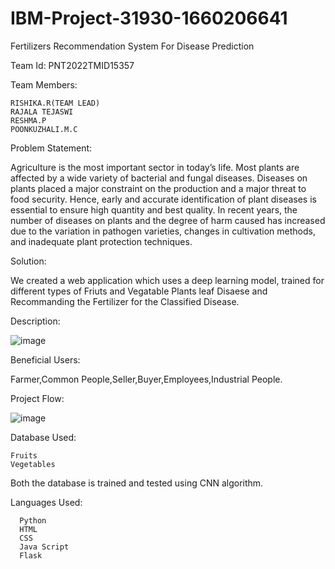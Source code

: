 # IBM-Project-31930-1660206641
Fertilizers Recommendation System For Disease Prediction

Team Id: PNT2022TMID15357

Team Members:

    RISHIKA.R(TEAM LEAD)
    RAJALA TEJASWI
    RESHMA.P
    POONKUZHALI.M.C

Problem Statement:

   Agriculture is the most important sector in today’s life. Most plants are affected by a wide variety of bacterial and fungal diseases. Diseases on plants placed a major constraint on the production and a major threat to food security. Hence, early and accurate identification of plant diseases is essential to ensure high quantity and best quality. In recent years, the number of diseases on plants and the degree of harm caused has increased due to the variation in pathogen varieties, changes in cultivation methods, and inadequate plant protection techniques.

Solution:

  We created a web application which uses a deep learning model, trained for different types of Friuts and Vegatable Plants leaf Disaese and Recommanding the Fertilizer for the Classified Disease.
  
 Description:
 
![image](https://user-images.githubusercontent.com/66688092/203695960-a9ca7884-82fd-40c1-bc06-58c92312f042.png)

Beneficial Users:

Farmer,Common People,Seller,Buyer,Employees,Industrial People.

Project Flow:

![image](https://user-images.githubusercontent.com/66688092/203699123-4a9219fe-81d3-4860-8e24-458cb71e3228.png)



Database Used:

    Fruits
    Vegetables
 Both the database is trained and tested using CNN algorithm.
 
 Languages Used:
      
      Python
      HTML
      CSS
      Java Script
      Flask
 
 
 
 
 
 



